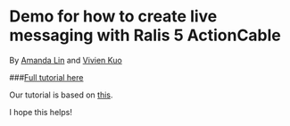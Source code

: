 
# Demo for how to create live messaging with Ralis 5 ActionCable

By [Amanda Lin](https://adnamalin.github.io) and [Vivien Kuo](adnamalin.github.io)


###[Full tutorial here](https://www.google.com)

Our tutorial is based on [this](https://blog.heroku.com/real_time_rails_implementing_websockets_in_rails_5_with_action_cable). 

I hope this helps!